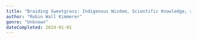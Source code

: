 ```yaml
---
title: "Braiding Sweetgrass: Indigenous Wisdom, Scientific Knowledge, and the Teachings of Plants"
author: "Robin Wall Kimmerer"
genre: "Unknown"
dateCompleted: 2024-01-01
---
```


